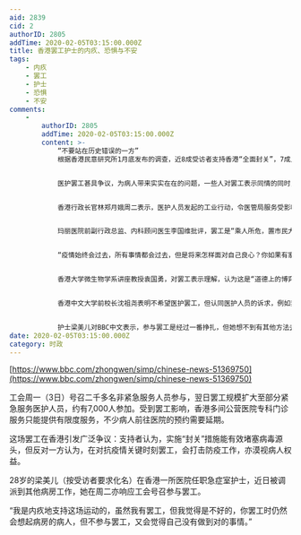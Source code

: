```yaml
---
aid: 2839
cid: 2
authorID: 2805
addTime: 2020-02-05T03:15:00.000Z
title: 香港罢工护士的内疚、恐惧与不安
tags:
    - 内疚
    - 罢工
    - 护士
    - 恐惧
    - 不安
comments:
    -
        authorID: 2805
        addTime: 2020-02-05T03:15:00.000Z
        content: >-
            “不要站在历史错误的一方”
            根据香港民意研究所1月底发布的调查，近8成受访者支持香港“全面封关”，7成人不满香港政府防疫工作表现，逾6成人支持医护人员罢工，32%的人反对。


            医护罢工甚具争议，为病人带来实实在在的问题，一些人对罢工表示同情的同时，也有一些病人对预约需要延期感到不满。


            香港行政长官林郑月娥周二表示，医护人员发起的工业行动，令医管局服务受影响，包括个别医院新生婴儿深切治疗部、加护病房、心胸外科、隔离病科及急症科病房，部分癌症、放射诊断服务亦受影响，涉及不少病情危重病人，令人非常担心。她特别提到，新生婴儿需要有护理人员照顾，对服务受影响感特别伤心及痛心。


            玛丽医院前副行政总监、内科顾问医生李国维批评，罢工是“乘人所危，置市民大众生命健康利益于不顾，置同僚生命利益于不顾，置社会整体利益于不顾全面封关”。他呼吁医护人员不应因政治原因放弃本有天职，“紧守岗位，不要站在历史错误的一方”。


            “疫情始终会过去，所有事情都会过去，但是将来怎样面对自己良心？你如果有家人生病，你想不想罢工？想不想其他人罢工？”他说。


            香港大学微生物学系讲座教授袁国勇，对罢工表示理解，认为这是“道德上的博弈”，相信医护人员有崇高的理想，希望用间接影响病人的方法，达到更好的防疫目的。


            香港中文大学前校长沈祖尧表明不希望医护罢工，但认同医护人员的诉求，例如禁止任何旅客经大陆口岸入境香港，他指出，公立医院目前比2003年“非典”时间挤迫，一旦出现社区爆发，出现大量病人，医护人员工作很困难，甚至会“拖垮医疗制度”。


            护士梁美儿对BBC中文表示，参与罢工是经过一番挣扎，但她想不到有其他方法去争取诉求。她再三强调，自己对参与罢工感到“内疚”。
date: 2020-02-05T03:15:00.000Z
category: 时政
---
```


[https://www.bbc.com/zhongwen/simp/chinese-news-51369750](https://www.bbc.com/zhongwen/simp/chinese-news-51369750)

工会周一（3日）号召二千多名非紧急服务人员参与，翌日罢工规模扩大至部分紧急服务医护人员，约有7,000人参加。受到罢工影响，香港多间公营医院专科门诊服务只能提供有限度服务，不少病人前往医院的预约需要延期。

这场罢工在香港引发广泛争议：支持者认为，实施“封关”措施能有效堵塞病毒源头，但反对一方认为，在对抗疫情关键时刻罢工，会打击防疫工作，亦漠视病人权益。

28岁的梁美儿（按受访者要求化名）在香港一所医院任职急症室护士，近日被调派到其他病房工作，她在周二亦响应工会号召参与罢工。

“我是内疚地支持这场运动的，虽然我有罢工，但我觉得是不好的，你罢工时仍然会想起病房的病人，但不参与罢工，又会觉得自己没有做到对的事情。”
